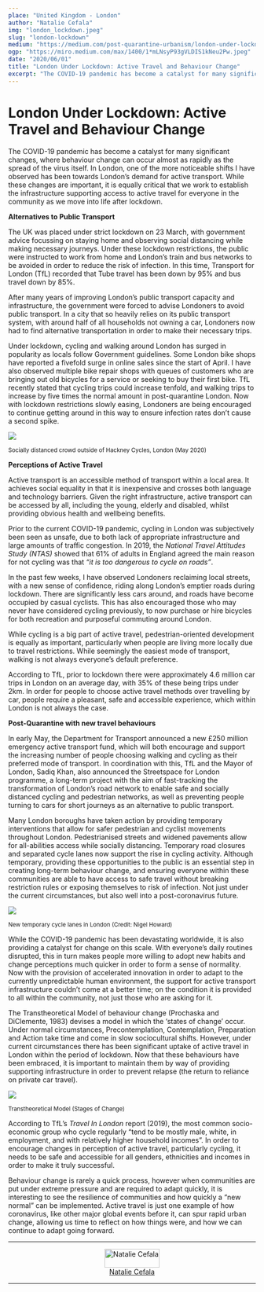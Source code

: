 ```yaml
---
place: "United Kingdom - London"
author: "Natalie Cefala"
img: "london_lockdown.jpeg"
slug: "london-lockdown"
medium: "https://medium.com/post-quarantine-urbanism/london-under-lockdown-active-travel-and-behaviour-change-d862a0f6663a"
ogp: "https://miro.medium.com/max/1400/1*mLNsyP93gVLDIS1kNeu2Pw.jpeg"
date: "2020/06/01"
title: "London Under Lockdown: Active Travel and Behaviour Change"
excerpt: "The COVID-19 pandemic has become a catalyst for many significant changes, where behaviour change can occur almost as rapidly as the spread of the virus itself. In London, one of the more noticeable shifts I have observed has been towards London’s demand for active transport."
---
```


London Under Lockdown: Active Travel and Behaviour Change
=========================================================

The COVID-19 pandemic has become a catalyst for many significant changes, where behaviour change can occur almost as rapidly as the spread of the virus itself. In London, one of the more noticeable shifts I have observed has been towards London’s demand for active transport. While these changes are important, it is equally critical that we work to establish the infrastructure supporting access to active travel for everyone in the community as we move into life after lockdown.

**Alternatives to Public Transport**

The UK was placed under strict lockdown on 23 March, with government advice focussing on staying home and observing social distancing while making necessary journeys. Under these lockdown restrictions, the public were instructed to work from home and London’s train and bus networks to be avoided in order to reduce the risk of infection. In this time, Transport for London (TfL) recorded that Tube travel has been down by 95% and bus travel down by 85%.

After many years of improving London’s public transport capacity and infrastructure, the government were forced to advise Londoners to avoid public transport. In a city that so heavily relies on its public transport system, with around half of all households not owning a car, Londoners now had to find alternative transportation in order to make their necessary trips.

Under lockdown, cycling and walking around London has surged in popularity as locals follow Government guidelines. Some London bike shops have reported a fivefold surge in online sales since the start of April. I have also observed multiple bike repair shops with queues of customers who are bringing out old bicycles for a service or seeking to buy their first bike. TfL recently stated that cycling trips could increase tenfold, and walking trips to increase by five times the normal amount in post-quarantine London. Now with lockdown restrictions slowly easing, Londoners are being encouraged to continue getting around in this way to ensure infection rates don’t cause a second spike.

<img class="s t u hn ai" src="https://miro.medium.com/max/1400/1*mLNsyP93gVLDIS1kNeu2Pw.jpeg"/>

<small>Socially distanced crowd outside of Hackney Cycles, London (May 2020)</small>

**Perceptions of Active Travel**

Active transport is an accessible method of transport within a local area. It achieves social equality in that it is inexpensive and crosses both language and technology barriers. Given the right infrastructure, active transport can be accessed by all, including the young, elderly and disabled, whilst providing obvious health and wellbeing benefits.

Prior to the current COVID-19 pandemic, cycling in London was subjectively been seen as unsafe, due to both lack of appropriate infrastructure and large amounts of traffic congestion. In 2019, the _National Travel Attitudes Study (NTAS)_ showed that 61% of adults in England agreed the main reason for not cycling was that _“it is too dangerous to cycle on roads”_.

In the past few weeks, I have observed Londoners reclaiming local streets, with a new sense of confidence, riding along London’s emptier roads during lockdown. There are significantly less cars around, and roads have become occupied by casual cyclists. This has also encouraged those who may never have considered cycling previously, to now purchase or hire bicycles for both recreation and purposeful commuting around London.

While cycling is a big part of active travel, pedestrian-oriented development is equally as important, particularly when people are living more locally due to travel restrictions. While seemingly the easiest mode of transport, walking is not always everyone’s default preference.

According to TfL, prior to lockdown there were approximately 4.6 million car trips in London on an average day, with 35% of these being trips under 2km. In order for people to choose active travel methods over travelling by car, people require a pleasant, safe and accessible experience, which within London is not always the case.

**Post-Quarantine with new travel behaviours**

In early May, the Department for Transport announced a new £250 million emergency active transport fund, which will both encourage and support the increasing number of people choosing walking and cycling as their preferred mode of transport. In coordination with this, TfL and the Mayor of London, Sadiq Khan, also announced the Streetspace for London programme, a long-term project with the aim of fast-tracking the transformation of London’s road network to enable safe and socially distanced cycling and pedestrian networks, as well as preventing people turning to cars for short journeys as an alternative to public transport.

Many London boroughs have taken action by providing temporary interventions that allow for safer pedestrian and cyclist movements throughout London. Pedestrianised streets and widened pavements allow for all-abilities access while socially distancing. Temporary road closures and separated cycle lanes now support the rise in cycling activity. Although temporary, providing these opportunities to the public is an essential step in creating long-term behaviour change, and ensuring everyone within these communities are able to have access to safe travel without breaking restriction rules or exposing themselves to risk of infection. Not just under the current circumstances, but also well into a post-coronavirus future.

<img class="s t u hn ai" src="https://miro.medium.com/max/1400/1*8Iga7ibfjxLhXpq4TpOV4g.png"/>

<small>New temporary cycle lanes in London (Credit: Nigel Howard)</small>

While the COVID-19 pandemic has been devastating worldwide, it is also providing a catalyst for change on this scale. With everyone’s daily routines disrupted, this in turn makes people more willing to adopt new habits and change perceptions much quicker in order to form a sense of normality. Now with the provision of accelerated innovation in order to adapt to the currently unpredictable human environment, the support for active transport infrastructure couldn’t come at a better time; on the condition it is provided to all within the community, not just those who are asking for it.

The Transtheoretical Model of behaviour change (Prochaska and DiClemente, 1983) devises a model in which the ‘states of change’ occur. Under normal circumstances, Precontemplation, Contemplation, Preparation and Action take time and come in slow sociocultural shifts. However, under current circumstances there has been significant uptake of active travel in London within the period of lockdown. Now that these behaviours have been embraced, it is important to maintain them by way of providing supporting infrastructure in order to prevent relapse (the return to reliance on private car travel).

<img class="s t u hn ai" src="https://miro.medium.com/max/1400/1*vqZ4Dmt3x_NMJBLCXTPL4Q.png"/>

<small>Transtheoretical Model (Stages of Change)</small>

According to TfL’s _Travel In London_ report (2019), the most common socio-economic group who cycle regularly “tend to be mostly male, white, in employment, and with relatively higher household incomes”. In order to encourage changes in perception of active travel, particularly cycling, it needs to be safe and accessible for all genders, ethnicities and incomes in order to make it truly successful.

Behaviour change is rarely a quick process, however when communities are put under extreme pressure and are required to adapt quickly, it is interesting to see the resilience of communities and how quickly a “new normal” can be implemented. Active travel is just one example of how coronavirus, like other major global events before it, can spur rapid urban change, allowing us time to reflect on how things were, and how we can continue to adapt going forward.

---

<div style="display: flex; margin-bottom: 2rem">
    <div style="margin: 0 auto; text-align: center">
        <img style="width:100%" alt="Natalie Cefala" src="https://miro.medium.com/fit/c/96/96/1*JQNiFp4J7J5aHEdm76zccA.jpeg"><br/>
        <a href="https://medium.com/@nataliecefala?source=post_page-----d862a0f6663a----------------------">Natalie Cefala</a>
    </div>
</div>

---